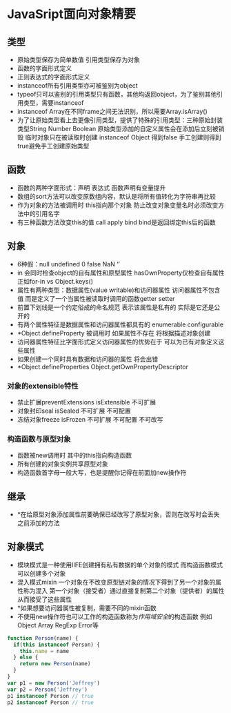 # JavaSript面向对象精要

## 类型

- 原始类型保存为简单数值 引用类型保存为对象
- 函数的字面形式定义
- 正则表达式的字面形式定义
- instanceof所有引用类型亦可被鉴别为object
- typeof只可以鉴别的引用类型只有函数，其他均返回object，为了鉴别其他引用类型，需要instanceof
- instanceof Array在不同frame之间无法识别，所以需要Array.isArray()
- 为了让原始类型看上去更像引用类型，提供了特殊的引用类型：三种原始封装类型String Number Boolean 原始类型添加的自定义属性会在添加后立刻被销毁 临时对象只在被读取时创建 instanceof Object 得到false 手工创建则得到true避免手工创建原始类型

## 函数

- 函数的两种字面形式：声明 表达式 函数声明有变量提升
- 数组的sort方法可以改变原数组内容，默认是将所有值转化为字符串再比较
- 作为对象的方法被调用时 this指向那个对象 防止改变对象变量名时必须改变方法中的引用名字
- 有三种函数方法改变this的值 call apply bind bind是返回绑定this后的函数

## 对象

- 6种假：null undefined 0 false NaN ‘’
- in 会同时检查object的自有属性和原型属性 hasOwnProperty仅检查自有属性 正如for-in vs Object.keys()
- 属性有两种类型：数据属性(value writable)和访问器属性 访问器属性不包含值 而是定义了一个当属性被读取时调用的函数getter setter
- 前置下划线是一个约定俗成的命名规范 表示该属性是私有的 实际是它还是公开的
- 有两个属性特征是数据属性和访问器属性都具有的 enumerable configurable
- *Object.defineProperty 被调用时 如果属性不存在 将根据描述对象创建
- 访问器属性特征比字面形式定义访问器属性的优势在于 可以为已有对象定义这些属性
- 如果创建一个同时具有数据和访问器的属性 将会出错
- *Object.defineProperties Object.getOwnPropertyDescriptor

### 对象的extensible特性

- 禁止扩展preventExtensions isExtensible 不可扩展
- 对象封印seal isSealed 不可扩展 不可配置
- 冻结对象freeze isFrozen 不可扩展 不可配置 不可改写

### 构造函数与原型对象

- 函数被new调用时 其中的this指向构造函数
- 所有创建的对象实例共享原型对象
- 构造函数首字母一般大写，也是提醒你记得在前面加new操作符

## 继承

- *在给原型对象添加属性前要确保已经改写了原型对象，否则在改写时会丢失之前添加的方法

## 对象模式

- 模块模式是一种使用IIFE创建拥有私有数据的单个对象的模式 而构造函数模式可以创建多个对象
- 混入模式mixin 一个对象在不改变原型链对象的情况下得到了另一个对象的属性称为混入 第一个对象（接受者）通过直接复制第二个对象（提供者）的属性从而接受了这些属性
- *如果想要访问器属性被复制，需要不同的mixin函数
- 不使用new操作符也可以工作的构造函数称为*作用域安全*的构造函数 例如Object Array RegExp Error等

```javascript
function Person(name) {
  if(this instanceof Person) {
    this.name = name
  } else {
    return new Person(name)
  }
}
var p1 = new Person('Jeffrey')
var p2 = Person('Jeffrey')
p1 instanceof Person // true
p2 instanceof Person // true
```